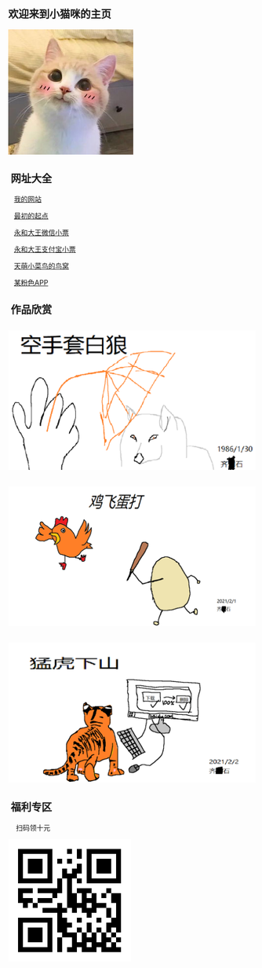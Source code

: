 
欢迎来到小猫咪的主页
-
![小猫咪](README_files/1.jpg)

&nbsp;网址大全
-
&nbsp;&nbsp;&nbsp;[我的网站](file:///E:/Rookie/day02/menu.html)

&nbsp;&nbsp;&nbsp;[最初的起点](http://127.0.0.1:8848/Rookie/day01/01-hello.html)

&nbsp;&nbsp;&nbsp;[永和大王微信小票](http://127.0.0.1:8848/Rookie/day01/%E6%B0%B8%E5%92%8C%E5%A4%A7%E7%8E%8B.html)

&nbsp;&nbsp;&nbsp;[永和大王支付宝小票](http://127.0.0.1:8848/Rookie/day01/%E6%B0%B8%E5%92%8C%E5%B0%8F%E7%A5%A8.html)

&nbsp;&nbsp;&nbsp;[天萌小菜鸟的鸟窝](https://gitee.com/LovelyBird/rookie)

&nbsp;&nbsp;&nbsp;[某粉色APP](https://www.bilibili.com/)

&nbsp;作品欣赏
-

![空手套白狼](README_files/3.png)
-
![鸡飞蛋打](README_files/2.png)
-
![猛虎下山](README_files/4.png)
-
&nbsp;福利专区
-
&nbsp;&nbsp;&nbsp;&nbsp;扫码领十元

![扫码领10元](README_files/1.png)
